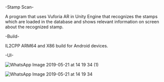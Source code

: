 -Stamp Scan-

A program that uses Vuforia AR in Unity Engine that recognizes the stamps which are loaded in the database and shows relevant information
on screen about the recognized stamp.

-Build-

IL2CPP ARM64 and X86 build for Android devices.

-UI-

![WhatsApp Image 2019-05-21 at 14 19 34 (1)](https://user-images.githubusercontent.com/24465969/58512465-d5ea4d80-81a5-11e9-9d25-031c0d63c74e.jpeg)

![WhatsApp Image 2019-05-21 at 14 19 34](https://user-images.githubusercontent.com/24465969/58512493-e4386980-81a5-11e9-86d6-19d10626ccc1.jpeg)

